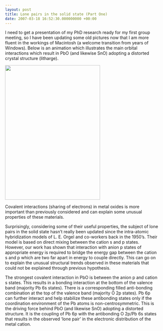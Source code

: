 ```yaml
---
layout: post
title: Lone pairs in the solid state (Part One)
date: 2007-03-18 16:52:30.000000000 +00:00
---
```

<div>
<p>I need to get a presentation of my PhD research ready for my first group meeting, so I have been updating some old pictures now that I am more fluent in the workings of Macintosh (a welcome transition from years of Windows). Below is an animation which illustrates the main orbital interactions which result in PbO (and likewise SnO) adopting a distorted crystal structure (litharge).</p>
<div><a href="http://thelostelectron.files.wordpress.com/2007/03/pbo-7.gif"><img class="aligncenter" title="PbO" src="{{ site.baseurl }}/assets/2007/03/pbo-7.gif" alt="" width="312" height="441" /></a></div>
<p>Covalent interactions (sharing of electrons) in metal oxides is more important than previously considered and can explain some unusual properties of these materials.</p>
<p>Surprisingly, considering some of their useful properties, the subject of lone pairs in the solid state hasn’t really been updated since the intra-atomic hybridization models of L. E. Orgel and co-workers back in the 1950’s. Their model is based on direct mixing between the cation s and p states. However, our work has shown that interaction with anion p states of appropriate energy is required to bridge the energy gap between the cation s and p which are two far apart in energy to couple directly. This can go on to explain the unusual structural trends observed in these materials that could not be explained through previous hypothesis.</p>
<p>The strongest covalent interaction in PbO is between the anion p and cation s states. This results in a bonding interaction at the bottom of the valence band (majority Pb 6s states). There is a corresponding filled anti-bonding combination at the top of the valence band (majority O 2p states). Pb 6p can further interact and help stabilize these antibonding states only if the coordination environment of the Pb atoms is non-centrosymmetric. This is the driving force behind PbO (and likewise SnO) adopting a distorted structure. It is the coupling of Pb 6p with the antibonding O 2p/Pb 6s states that results in the observed ‘lone pair’ in the electronic distribution of the metal cation.</p>
</div>
